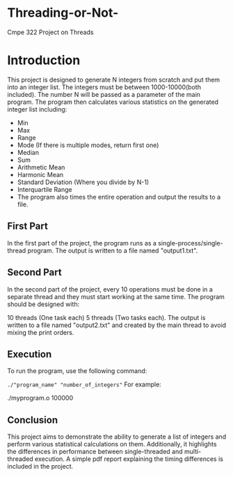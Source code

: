 # Threading-or-Not-
Cmpe 322 Project on Threads

# Introduction
This project is designed to generate N integers from scratch and put them into an integer list. The integers must be between 1000-10000(both included). The number N will be passed as a parameter of the main program. The program then calculates various statistics on the generated integer list including:

- Min
- Max
- Range
- Mode (If there is multiple modes, return first one)
- Median
- Sum
- Arithmetic Mean
- Harmonic Mean
- Standard Deviation (Where you divide by N-1)
- Interquartile Range
- The program also times the entire operation and output the results to a file.

## First Part
In the first part of the project, the program runs as a single-process/single-thread program. The output is written to a file named "output1.txt".

## Second Part
In the second part of the project, every 10 operations must be done in a separate thread and they must start working at the same time. The program should be designed with:

10 threads (One task each)
5 threads (Two tasks each).
The output is written to a file named "output2.txt" and created by the main thread to avoid mixing the print orders.

## Execution
To run the program, use the following command:

`./"program_name" "number_of_integers"`
For example:


./myprogram.o 100000
## Conclusion
This project aims to demonstrate the ability to generate a list of integers and perform various statistical calculations on them. Additionally, it highlights the differences in performance between single-threaded and multi-threaded execution. A simple pdf report explaining the timing differences is included in the project.
